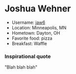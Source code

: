 # Joshua Wehner

* Username: [jaw6](https://github.com/jaw6)
* Location: Minneapolis, MN
* Hometown: Dayton, OH
* Favorite food: pizza
* Breakfast: Waffle

### Inspirational quote

"Blah blah blah"
